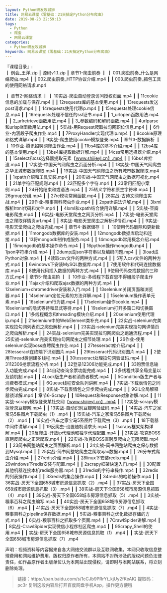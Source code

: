 ```yaml
---
layout: Python研发攻城狮
title: 网易云课堂《零基础：21天搞定Python分布爬虫》
date: 2019-08-23 22:59:13
tags:
  - Python
  - 爬虫
  - 网易云课堂
categories:
  - Python研发攻城狮
keywords: 网易云课堂《零基础：21天搞定Python分布爬虫》
---
```

『课程目录』:  
┃  例会_王洋.zip
┃  源码v1.1.zip
┃  章节1-爬虫前奏
┃  ┃  001.爬虫前奏_什么是网络爬虫.mp4
┃  ┃  002.爬虫前奏_HTTP协议介绍.mp4
┃  ┃  003.爬虫前奏_抓包工具的使用网络请求.mp4
<!-- more -->  
┃  章节2-网络请求
┃  ┃  10实战-爬虫自动登录访问授权页面.mp4
┃  ┃  11cookie信息的加载与保存.mp4
┃  ┃  12requests库的基本使用.mp4
┃  ┃  13requests发送post请求.mp4
┃  ┃  14requests使用代理ip.mp4
┃  ┃  15requests处理cookie信息.mp4
┃  ┃  16requests处理不信任的ssl证书.mp4
┃  ┃  1_urlopen函数用法.mp4
┃  ┃  2_urlretrieve函数用法.mp4
┃  ┃  3_参数编码和解码函数.mp4
┃  ┃  4urlparse和urlsplit函数用法.mp4
┃  ┃  5实战-用Request爬取拉勾网职位信息.mp4
┃  ┃  6作业-内涵段子爬虫作业.mp4
┃  ┃  7ProxyHandler实现代理ip.mp4
┃  ┃  8cookie原理和格式详解.mp4
┃  ┃  9实战-爬虫使用cookie模拟登录.mp4
┃  章节3-数据解析
┃  ┃  10作业-腾讯招聘网爬虫作业.mp4
┃  ┃  11bs4库的基本介绍.mp4
┃  ┃  12bs4库的基本使用.mp4
┃  ┃  13bs4库提取数据详解.mp4
┃  ┃  14css常用选择器介绍.mp4
┃  ┃  15select和css选择器提取元素【www.shijieyl.cn】.mp4
┃  ┃  16bs4库拾遗.mp4
┃  ┃  17实战-中国天气网爬虫之页面分析.mp4
┃  ┃  18实战-中国天气网爬虫之华北城市数据爬取.mp4
┃  ┃  19实战-中国天气网爬虫之所有城市数据爬取.mp4
┃  ┃  1xpath介绍和工具安装.mp4
┃  ┃  20实战-中国天气网爬虫之数据可视化.mp4
┃  ┃  21单字符匹配规则.mp4
┃  ┃  22匹配多个字符.mp4
┃  ┃  23常用匹配小案例.mp4
┃  ┃  24开始结束和或语法.mp4
┃  ┃  25转义字符和原生字符串.mp4
┃  ┃  26group分组.mp4
┃  ┃  27re模块常用函数.mp4
┃  ┃  28实战-古诗文网爬虫实战.mp4
┃  ┃  29作业-糗事百科爬虫作业.mp4
┃  ┃  2xpath语法详解.mp4
┃  ┃  3lxml解析html代码和文件.mp4
┃  ┃  4lxml和xpath结合使用详解.mp4
┃  ┃  5实战-豆瓣电影爬虫.mp4
┃  ┃  6实战-电影天堂爬虫之网页分析.mp4
┃  ┃  7实战-电影天堂爬虫之爬取详情页url.mp4
┃  ┃  8实战-电影天堂爬虫之解析详情页.mp4
┃  ┃  9实战-电影天堂爬虫之爬虫完成.mp4
┃  章节4-数据储存
┃  ┃  10使用代码删除和更新数据.mp4
┃  ┃  11mongodb数据库的安装.mp4
┃  ┃  12mongodb数据库启动和连接.mp4
┃  ┃  13将mongodb制作成服务.mp4
┃  ┃  14mongodb常用概念介绍.mp4
┃  ┃  15mongodb的基本操作命令.mp4
┃  ┃  16python操作mongodb.mp4
┃  ┃  1json字符串介绍.mp4
┃  ┃  2dump成json字符串以及编码问题.mp4
┃  ┃  3load成Python对象.mp4
┃  ┃  4读取csv文件的两种方式.mp4
┃  ┃  5写入csv文件的两种方式.mp4
┃  ┃  6windows下安装MySQL数据库.mp4
┃  ┃  7使用软件和代码连接数据库.mp4
┃  ┃  8使用代码插入数据的两种方式.mp4
┃  ┃  9使用代码查找数据的三种方式.mp4
┃  章节5-爬虫进阶
┃  ┃  10作业-多线程下载百思不得姐段子爬虫作业.mp4
┃  ┃  11ajax介绍和爬取ajax数据的两种方式.mp4
┃  ┃  12selenium+chromedriver安装和入门.mp4
┃  ┃  13selenium关闭页面和浏览器.mp4
┃  ┃  14selenium定位元素的方法详解.mp4
┃  ┃  15selenium操作表单元素.mp4
┃  ┃  16selenium行为链.mp4
┃  ┃  17selenium操作cookie.mp4
┃  ┃  18selenium的隐式等待和显式等待.mp4
┃  ┃  19selenium打开多窗口和切换窗口.mp4
┃  ┃  1多线程概念和threading模块介绍.mp4
┃  ┃  20selenium使用代理ip.mp4
┃  ┃  21selenium中的WebElement类补充.mp4
┃  ┃  22实战-selenium完美实现拉勾网列表页之爬虫解析.mp4
┃  ┃  23实战-selenium完美实现拉勾网详情页之爬虫解析.mp4
┃  ┃  24实战-selenium完美实现拉勾网爬虫之跑通流程.mp4
┃  ┃  25实战-selenium完美实现拉勾网爬虫之细节处理.mp4
┃  ┃  26作业-使用selenium实现boss直聘爬虫作业.mp4
┃  ┃  27tesseract库介绍.mp4
┃  ┃  28tesseract在终端下识别图片.mp4
┃  ┃  29tesseract代码识别图片.mp4
┃  ┃  2使用Thread类创建多线程.mp4
┃  ┃  30tesseract处理拉勾网验证码.mp4
┃  ┃  3112306抢票流程分析.mp4
┃  ┃  32登录12306功能完成.mp4
┃  ┃  33购票信息输入功能完成.mp4
┃  ┃  34自动查询余票功能完成.mp4
┃  ┃  3多线程共享全局变量以及锁机制.mp4
┃  ┃  4Lock版生产者和消费者模式.mp4
┃  ┃  5Condition版生产者与消费者模式.mp4
┃  ┃  6Queue线程安全队列讲解.mp4
┃  ┃  7实战-下载表情包之同步爬虫完成.mp4
┃  ┃  8实战-下载表情包之异步爬虫完成.mp4
┃  ┃  9GIL全局解释器锁详解.mp4
┃  章节6-Scrapy
┃  ┃  10Request和Response对象讲解.mp4
┃  ┃  11实战-scrapy模拟登录某社交网【www.shijieyl.cn】.mp4
┃  ┃  12实战-scrapy模拟登录豆瓣网.mp4
┃  ┃  13实战-自动识别豆瓣网验证码.mp4
┃  ┃  14实战-汽车之家宝马5系图片下载爬虫（1）.mp4
┃  ┃  15实战-汽车之家宝马5系图片下载爬虫（2）.mp4
┃  ┃  16实战-汽车之家宝马5系图片下载爬虫（3）.mp4
┃  ┃  18下载器中间件讲解.mp4
┃  ┃  19反爬虫-设置随机请求头.mp4
┃  ┃  1scrapy框架架构详解.mp4
┃  ┃  20反爬虫-开放ip代理池和独享代理配置.mp4
┃  ┃  21实战-攻克BOSS直聘反爬虫之正常爬取.mp4
┃  ┃  22实战-攻克BOSS直聘反爬虫之无限爬取.mp4
┃  ┃  23简书网整站爬虫之页面解析.mp4
┃  ┃  24实战-简书网整站爬虫之保存数据到Mysql.mp4
┃  ┃  25实战-简书网整站爬虫之爬取ajax数据.mp4
┃  ┃  26分布式爬虫介绍.mp4
┃  ┃  27redis介绍.mp4
┃  ┃  28linux下安装redis.mp4
┃  ┃  29windows下redis安装与配置.mp4
┃  ┃  2scrapy框架快速入门.mp4
┃  ┃  30配置其他机器连接本机redis服务器.mp4
┃  ┃  31redis的字符串操作.mp4
┃  ┃  32redis的列表操作.mp4
┃  ┃  33redis的集合操作.mp4
┃  ┃  34redis的哈希操作.mp4
┃  ┃  36实战-房天下全国658城市房源信息抓取（2）.mp4
┃  ┃  37实战-房天下全国658城市房源信息抓取（3）.mp4
┃  ┃  38实战-房天下全国658城市房源信息抓取（4）.mp4
┃  ┃  39实战-房天下全国658城市房源信息抓取（5）.mp4
┃  ┃  3实战-糗事百科之爬虫编写.mp4
┃  ┃  40实战-房天下全国658城市房源信息抓取（6）.mp4
┃  ┃  41实战-房天下全国658城市房源信息抓取（7）.mp4
┃  ┃  4实战-糗事百科之pipeline保存数据.mp4
┃  ┃  5实战-糗事百科之优化数据存储的方式.mp4
┃  ┃  6实战-糗事百科之抓取多个页面.mp4
┃  ┃  7CrawlSpider讲解.mp4
┃  ┃  8实战-CrawlSpider实现微信小程序社区爬虫.mp4
┃  ┃  9Scrapy_Shell的使用.mp4
┃  ┃  实战-房天下全国658城市房源信息抓取（1）.mp4
┃  ┃  实战-房天下全国658城市房源信息抓取（7）.mp4
<div class="post-copyright">
    <div class="post-copyright__author">
      <span class="post-copyright-meta">声明：视频资料等内容据来自各大网络交流群以及互联网收集，本网只收取信息整理费用和网站维护费用，版权归原作者所有，本网站不对所涉及的版权问题负法律责任，如作品原作者出版单位认为本网站出现侵权，请即时与本网站联系，将立刻删除处理。 </span>
    </div>
</div>

<blockquote class="blockquote-center">
链接：https://pan.baidu.com/s/1cCJb9PRrYt_kjUy2fKeAIQ 
提取码：pc3r 
复制这段内容后打开百度网盘手机App，操作更方便哦
</blockquote>

